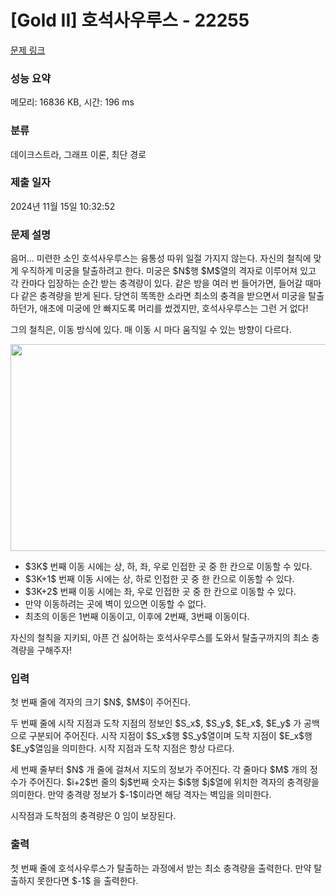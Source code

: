 # [Gold II] 호석사우루스 - 22255 

[문제 링크](https://www.acmicpc.net/problem/22255) 

### 성능 요약

메모리: 16836 KB, 시간: 196 ms

### 분류

데이크스트라, 그래프 이론, 최단 경로

### 제출 일자

2024년 11월 15일 10:32:52

### 문제 설명

<p>음머... 미련한 소인 호석사우루스는 융통성 따위 일절 가지지 않는다. 자신의 철칙에 맞게 우직하게 미궁을 탈출하려고 한다. 미궁은 $N$행 $M$열의 격자로 이루어져 있고 각 칸마다 입장하는 순간 받는 충격량이 있다. 같은 방을 여러 번 들어가면, 들어갈 때마다 같은 충격량을 받게 된다. 당연히 똑똑한 소라면 최소의 충격을 받으면서 미궁을 탈출하던가, 애초에 미궁에 안 빠지도록 머리를 썼겠지만, 호석사우루스는 그런 거 없다!</p>

<p>그의 철칙은, 이동 방식에 있다. 매 이동 시 마다 움직일 수 있는 방향이 다르다.</p>

<p style="text-align: center;"><img alt="" src="https://upload.acmicpc.net/b1d82464-be27-449a-bf77-e8b6e5281b5b/-/preview/" style="height: 331px; width: 900px;"></p>

<ul>
	<li>$3K$ 번째 이동 시에는 상, 하, 좌, 우로 인접한 곳 중 한 칸으로 이동할 수 있다.</li>
	<li>$3K+1$ 번째 이동 시에는 상, 하로 인접한 곳 중 한 칸으로 이동할 수 있다.</li>
	<li>$3K+2$ 번째 이동 시에는 좌, 우로 인접한 곳 중 한 칸으로 이동할 수 있다.</li>
	<li>만약 이동하려는 곳에 벽이 있으면 이동할 수 없다.</li>
	<li>최초의 이동은 1번째 이동이고, 이후에 2번째, 3번째 이동이다.</li>
</ul>

<p>자신의 철칙을 지키되, 아픈 건 싫어하는 호석사우루스를 도와서 탈출구까지의 최소 충격량을 구해주자!</p>

### 입력 

 <p>첫 번째 줄에 격자의 크기 $N$, $M$이 주어진다.</p>

<p>두 번째 줄에 시작 지점과 도착 지점의 정보인 $S_x$, $S_y$, $E_x$, $E_y$ 가 공백으로 구분되어 주어진다. 시작 지점이 $S_x$행 $S_y$열이며 도착 지점이 $E_x$행 $E_y$열임을 의미한다. 시작 지점과 도착 지점은 항상 다르다.</p>

<p>세 번째 줄부터 $N$ 개 줄에 걸쳐서 지도의 정보가 주어진다. 각 줄마다 $M$ 개의 정수가 주어진다. $i+2$번 줄의 $j$번째 숫자는 $i$행 $j$열에 위치한 격자의 충격량을 의미한다. 만약 충격량 정보가 $-1$이라면 해당 격자는 벽임을 의미한다.</p>

<p>시작점과 도착점의 충격량은 0 임이 보장된다.</p>

### 출력 

 <p>첫 번째 줄에 호석사우루스가 탈출하는 과정에서 받는 최소 충격량을 출력한다. 만약 탈출하지 못한다면 $-1$ 을 출력한다.</p>

